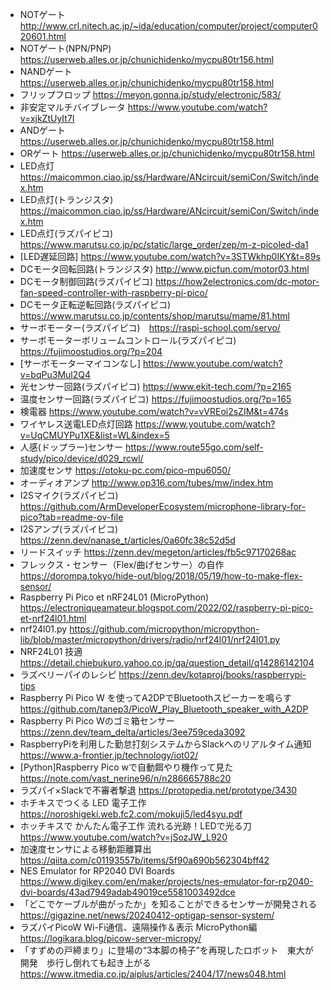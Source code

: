 - NOTゲート http://www.crl.nitech.ac.jp/~ida/education/computer/project/computer020601.html
- NOTゲート(NPN/PNP) https://userweb.alles.or.jp/chunichidenko/mycpu80tr156.html
- NANDゲート https://userweb.alles.or.jp/chunichidenko/mycpu80tr158.html
- フリップフロップ https://meyon.gonna.jp/study/electronic/583/
- 非安定マルチバイブレータ https://www.youtube.com/watch?v=xjkZtUyIt7I
- ANDゲート https://userweb.alles.or.jp/chunichidenko/mycpu80tr158.html
- ORゲート https://userweb.alles.or.jp/chunichidenko/mycpu80tr158.html
- LED点灯 https://maicommon.ciao.jp/ss/Hardware/ANcircuit/semiCon/Switch/index.htm
- LED点灯(トランジスタ) https://maicommon.ciao.jp/ss/Hardware/ANcircuit/semiCon/Switch/index.htm
- LED点灯(ラズパイピコ) https://www.marutsu.co.jp/pc/static/large_order/zep/m-z-picoled-da1
- [LED遅延回路] https://www.youtube.com/watch?v=3STWkhp0IKY&t=89s
- DCモータ回転回路(トランジスタ) http://www.picfun.com/motor03.html
- DCモータ制御回路(ラズパイピコ) https://how2electronics.com/dc-motor-fan-speed-controller-with-raspberry-pi-pico/
- DCモータ正転逆転回路(ラズパイピコ) https://www.marutsu.co.jp/contents/shop/marutsu/mame/81.html
- サーボモーター(ラズパイピコ)　https://raspi-school.com/servo/
- サーボモーターボリュームコントロール(ラズパイピコ)　https://fujimoostudios.org/?p=204
- [サーボモーターマイコンなし] https://www.youtube.com/watch?v=bqPu3Mul2Q4
- 光センサー回路(ラズパイピコ) https://www.ekit-tech.com/?p=2165
- 温度センサー回路(ラズパイピコ) https://fujimoostudios.org/?p=165
- 検電器 https://www.youtube.com/watch?v=vVREoi2sZIM&t=474s
- ワイヤレス送電LED点灯回路 https://www.youtube.com/watch?v=UqCMUYPu1XE&list=WL&index=5
- 人感(ドップラー)センサー https://www.route55go.com/self-study/pico/device/d029_rcwl/
- 加速度センサ https://otoku-pc.com/pico-mpu6050/
- オーディオアンプ http://www.op316.com/tubes/mw/index.htm
- I2Sマイク(ラズパイピコ) https://github.com/ArmDeveloperEcosystem/microphone-library-for-pico?tab=readme-ov-file
- I2Sアンプ(ラズパイピコ) https://zenn.dev/nanase_t/articles/0a60fc38c52d5d
- リードスイッチ https://zenn.dev/megeton/articles/fb5c97170268ac
- フレックス・センサー（Flex/曲げセンサー）の自作 https://dorompa.tokyo/hide-out/blog/2018/05/19/how-to-make-flex-sensor/
- Raspberry Pi Pico et nRF24L01 (MicroPython) https://electroniqueamateur.blogspot.com/2022/02/raspberry-pi-pico-et-nrf24l01.html
- nrf24l01.py https://github.com/micropython/micropython-lib/blob/master/micropython/drivers/radio/nrf24l01/nrf24l01.py
- NRF24L01 技適 https://detail.chiebukuro.yahoo.co.jp/qa/question_detail/q14286142104
- ラズベリーパイのレシピ https://zenn.dev/kotaproj/books/raspberrypi-tips
- Raspberry Pi Pico W を使ってA2DPでBluetoothスピーカーを鳴らす https://github.com/tanep3/PicoW_Play_Bluetooth_speaker_with_A2DP
- Raspberry Pi Pico Wのゴミ箱センサー https://zenn.dev/team_delta/articles/3ee759ceda3092
- RaspberryPiを利用した勤怠打刻システムからSlackへのリアルタイム通知 https://www.a-frontier.jp/technology/iot02/
- [Python]Raspberry Pico wで自動餌やり機作って見た https://note.com/vast_nerine96/n/n286665788c20
- ラズパイ×Slackで不審者撃退 https://protopedia.net/prototype/3430
- ホチキスでつくる LED 電子工作 https://noroshigeki.web.fc2.com/mokuji5/led4syu.pdf
- ホッチキスで かんたん電子工作 流れる光跡！LEDで光る刀 https://www.youtube.com/watch?v=jSozJW_L920
- 加速度センサによる移動距離算出 https://qiita.com/c01193557b/items/5f90a690b562304bff42
- NES Emulator for RP2040 DVI Boards https://www.digikey.com/en/maker/projects/nes-emulator-for-rp2040-dvi-boards/43ad7949adab49019ce5581003492dce
- 「どこでケーブルが曲がったか」を知ることができるセンサーが開発される https://gigazine.net/news/20240412-optigap-sensor-system/
- ラズパイPicoW Wi-Fi通信、遠隔操作＆表示 MicroPython編 https://logikara.blog/picow-server-micropy/
- 「すずめの戸締まり」に登場の“3本脚の椅子”を再現したロボット　東大が開発　歩行し倒れても起き上がる https://www.itmedia.co.jp/aiplus/articles/2404/17/news048.html